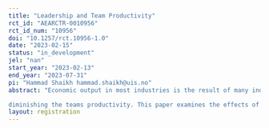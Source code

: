 ```yaml
---
title: "Leadership and Team Productivity"
rct_id: "AEARCTR-0010956"
rct_id_num: "10956"
doi: "10.1257/rct.10956-1.0"
date: "2023-02-15"
status: "in_development"
jel: "nan"
start_year: "2023-02-13"
end_year: "2023-07-31"
pi: "Hammad Shaikh hammad.shaikh@uis.no"
abstract: "Economic output in most industries is the result of many individuals working together in a team. The team environment shares features present in a public good in that the team members are working towards a common goal and are sharing the rewards that result from the finalized output. Such an environment can promote incentives for free-riding, resulting in inefficient allocation of effort across team members,
diminishing the teams productivity. This paper examines the effects of having a leader in increasing the teams’ productivity. To do so, we first gather data on business school students who are randomly assigned into groups and work in high-stakes team projects as a part of their course work. We randomly encourage half of the teams to select a team leader that will be responsible for managing the team project. We then evaluate the effects of having a team leader on various outcomes such as the teams’ project grade and the self-reported quality of team meetings."
layout: registration
---
```


